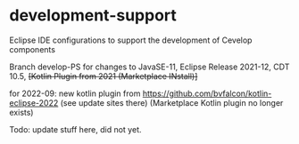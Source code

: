 # development-support
Eclipse IDE configurations to support the development of Cevelop components

Branch develop-PS for changes to JavaSE-11, Eclipse Release 2021-12, CDT 10.5, ~~[Kotlin Plugin from 2021 (Marketplace INstall)]~~

for 2022-09: new kotlin plugin from https://github.com/bvfalcon/kotlin-eclipse-2022 (see update sites there)
(Marketplace Kotlin plugin no longer exists)

Todo: update stuff here, did not yet.
